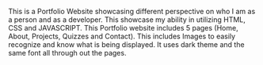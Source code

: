 This is a Portfolio Website showcasing different perspective on who I am as a person and as a developer. This showcase my ability in utilizing HTML, CSS and JAVASCRIPT. This Portfolio website includes 5 pages (Home, About, Projects, Quizzes and Contact). This includes Images to easily recognize and know what is being displayed. It uses dark theme and the same font all through out the pages. 
